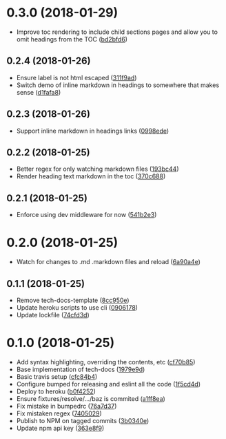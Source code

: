 <a name="0.3.0"></a>
# 0.3.0 (2018-01-29)

* Improve toc rendering to include child sections pages and allow you to omit headings from the TOC ([bd2bfd6](https://github.com/hmcts/tech-docs/commit/bd2bfd6))



<a name="0.2.4"></a>
## 0.2.4 (2018-01-26)

* Ensure label is not html escaped ([311f9ad](https://github.com/hmcts/tech-docs/commit/311f9ad))
* Switch demo of inline markdown in headings to somewhere that makes sense ([d1fafa8](https://github.com/hmcts/tech-docs/commit/d1fafa8))



<a name="0.2.3"></a>
## 0.2.3 (2018-01-26)

* Support inline markdown in headings links ([0998ede](https://github.com/hmcts/tech-docs/commit/0998ede))



<a name="0.2.2"></a>
## 0.2.2 (2018-01-25)

* Better regex for only watching markdown files ([193bc44](https://github.com/hmcts/tech-docs/commit/193bc44))
* Render heading text markdown in the toc ([370c688](https://github.com/hmcts/tech-docs/commit/370c688))



<a name="0.2.1"></a>
## 0.2.1 (2018-01-25)

* Enforce using dev middleware for now ([541b2e3](https://github.com/hmcts/tech-docs/commit/541b2e3))



<a name="0.2.0"></a>
# 0.2.0 (2018-01-25)

* Watch for changes to .md .markdown files and reload ([6a90a4e](https://github.com/hmcts/tech-docs/commit/6a90a4e))



<a name="0.1.1"></a>
## 0.1.1 (2018-01-25)

* Remove tech-docs-template ([8cc950e](https://github.com/hmcts/tech-docs/commit/8cc950e))
* Update heroku scripts to use cli ([0906178](https://github.com/hmcts/tech-docs/commit/0906178))
* Update lockfile ([74cfd3d](https://github.com/hmcts/tech-docs/commit/74cfd3d))



<a name="0.1.0"></a>
# 0.1.0 (2018-01-25)

* Add syntax highlighting, overriding the contents, etc ([cf70b85](https://github.com/hmcts/tech-docs/commit/cf70b85))
* Base implementation of tech-docs ([1979e9d](https://github.com/hmcts/tech-docs/commit/1979e9d))
* Basic travis setup ([cfc84b4](https://github.com/hmcts/tech-docs/commit/cfc84b4))
* Configure bumped for releasing and eslint all the code ([1f5cd4d](https://github.com/hmcts/tech-docs/commit/1f5cd4d))
* Deploy to heroku ([b0f4252](https://github.com/hmcts/tech-docs/commit/b0f4252))
* Ensure fixtures/resolve/.../baz is commited ([a1ff8ea](https://github.com/hmcts/tech-docs/commit/a1ff8ea))
* Fix mistake in bumpedrc ([76a7d37](https://github.com/hmcts/tech-docs/commit/76a7d37))
* Fix mistaken regex ([7405029](https://github.com/hmcts/tech-docs/commit/7405029))
* Publish to NPM on tagged commits ([3b0340e](https://github.com/hmcts/tech-docs/commit/3b0340e))
* Update npm api key ([363e8f9](https://github.com/hmcts/tech-docs/commit/363e8f9))




